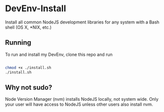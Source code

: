 # DevEnv-Install
Install all common NodeJS development libraries for any system with a Bash shell (OS X, *NIX, etc.)

## Running

To run and install my DevEnv, clone this repo and run 

```bash

chmod +x ./install.sh
./install.sh

```

## Why not sudo?

Node Version Manager (nvm) installs NodeJS locally, not system wide.
Only your user will have access to NodeJS unless other users also install
nvm.
